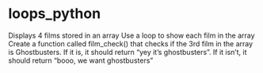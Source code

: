 # loops_python
Displays 4 films stored in an array Use a loop to show each film in the array Create a function called film_check() that checks if the 3rd film in the array is Ghostbusters. If it is, it should return “yey it’s ghostbusters”. If it isn’t, it should return “booo, we want ghostbusters”
